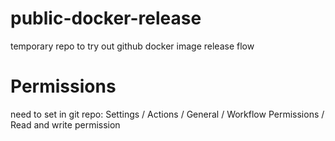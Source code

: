# public-docker-release

temporary repo to try out github docker image release flow

# Permissions

need to set in git repo: Settings / Actions / General / Workflow Permissions / Read and write permission
